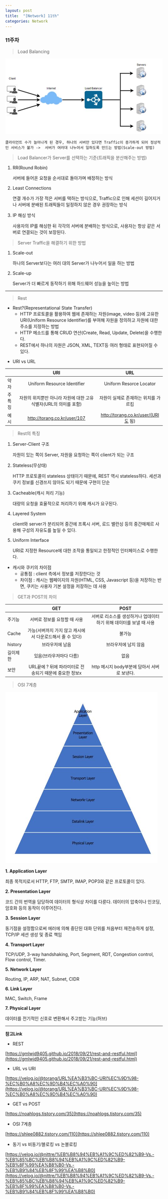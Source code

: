 ```yaml
---
layout: post
title:  "[Network] 11th"
categories: Network
---
```


### 11주차 


> Load Balancing

![1](/public/img/network/10주차/1.JPG)

    클라이언트 수가 늘어나게 된 경우, 하나의 서버만 있다면 Traffic이 증가하게 되어 정상적인 서비스가 불가 ->  서버가 여러대 나누어서 일하도록 만드는 방법(Scale-out 방법)

> Load Balancer가 Server를 선택하는 기준(트래픽을 분산해주는 방법)

1. RR(Round Robin)

   서버에 들어온 요청을 순서대로 돌아가며 배정하는 방식

2. Least Connections
    
    연결 개수가 가장 적은 서버를 택하는 방식으로, Traffic으로 인해 세션이 길어지거나 서버에 분배된 트래픽들이 일정하지 않은 경우 권장하는 방식

3. IP 해싱 방식
    
    사용자의 IP를 해싱한 뒤 각각의 서버에 분배하는 방식으로, 사용자는 항상 같은 서버로 연결되는 것이 보장된다. 


> Server Traffic을 해결하기 위한 방법

1. Scale-out

   하나의 Server보다는 여러 대의 Server가 나누어서 일을 하는 방법

2. Scale-up
   
   Server가 더 빠르게 동작하기 위해 하드웨어 성능을 높이는 방법


---


> Rest

- Rest?(Representational State Transfer) 
   - HTTP 프로토콜을 활용하여 웹에 존재하는 자원(image, video 등)에 고유한 URI(Uniform Resource Identifier)를 부여해 자원을 정의하고 자원에 대한 주소를 지정하는 방법
   - HTTP 메소드를 통해 CRUD 연산(Create, Read, Update, Delete)을 수행한다.
   - REST에서 하나의 자원은 JSON, XML, TEXT등 여러 형태로 표현되어질 수 있다. 

* URI vs URL

||URI|URL|
|---|:---:|:---:|
|약자|Uniform Resource Identifier|Uniform Resorce Locator|
|주특징|자원의 위치뿐만 아니라 자원에 대한 고유 식별자(URL의 의미를 포함)|자원이 실제로 존재하는 위치를 가르킴|
|예시|http://torang.co.kr/user/107|http://torang.co.kr/user/(URI도 됨)|


> Rest의 특징

1. Server-Client 구조
   
   자원이 있는 쪽이 Server, 자원을 요청하는 쪽이 client가 되는 구조

2. Stateless(무상태)
   
   HTTP 프로토콜이 stateless 상태이기 때문에, REST 역시 stateless하다. 세션과 쿠키 정보를 신경쓰지 않아도 되기 때문에 구현이 단순

3. Cacheable(캐시 처리 기능)
   
    대량의 요청을 효율적으로 처리하기 위해 캐시가 요구된다. 
 
4. Layered System

   client와 server가 분리되어 중간에 프록시 서버, 로드 밸런싱 등의 중간매체르 사용해 구성의 자유도를 높일 수 있다. 

5. Uniform Interface

   URI로 지정한 Resource에 대한 조작을 통일되고 한정적인 인터페이스로 수행한다.

* 캐시와 쿠키의 차이점
   - 공통점 : client 측에서 정보를 저장한다는 것
   - 차이점 : 캐시는 웹페이지의 자원(HTML, CSS, Javascript 등)을 저장하는 반면, 쿠키는 사용자 기본 설정을 저장하는 데 사용

> GET과 POST의 차이 

||GET|POST|
|---|:---:|:---:|
|주기능|서버로 정보를 요청할 때 사용|서버로 리소스를 생성하거나 업데이터 하기 위해 데이터를 보낼 때 사용 |
|Cache|가능(서버까지 가지 않고 캐시에서 다운로드해서 줄 수 있다)|불가능|
|history|브라우저에 남음|브라우저에 남지 않음|
|길이제한|있음(브라우저마다 다름)|없음|
|보안|URL끝에 ? 뒤에 파라미터로 전송되기 때문에 중요한 정보x|http 메시지 body부분에 담아서 서버로 보낸다.|


> OSI 7계층

![2](/public/img/network/10주차/2.JPG)


**1. Application Layer**

   최종 목적지로서 HTTP,  FTP, SMTP, IMAP, POP3와 같은 프로토콜이 있다.​


**2. Presentation Layer​**

   코드 간의 번역을 담당하여 데이터의 형식상 차이를 다룬다. 데이터의 압축이나 인코딩,암호화 등의 동작이 이루어진다.
​

**3. Session Layer​**

   동기점을 설정함으로써 에러에 의해 중단된 대화 단위를 처음부터 재전송하게 설정​, TCP/IP 세션 생성 및 종료 책임


**4. Transport Layer​**

   TCP/UDP, 3-way handshaking, Port, Segment, RDT, Congestion control, Flow control, Timer.


**5. Network Layer​**

   Routing, IP, ARP, NAT, Subnet, CIDR


**6. Link Layer​**

   MAC, Switch​, Frame


**7. Physical Layer​**

   데이터를 전기적인 신호로 변환해서 주고받는 기능​(허브)


---


**참고Link**

- REST

[https://gmlwjd9405.github.io/2018/09/21/rest-and-restful.html](https://gmlwjd9405.github.io/2018/09/21/rest-and-restful.html)

- URL vs URI

[https://velog.io/@torang/URL%EA%B3%BC-URI%EC%9D%98-%EC%B0%A8%EC%9D%B4%EC%A0%90](https://velog.io/@torang/URL%EA%B3%BC-URI%EC%9D%98-%EC%B0%A8%EC%9D%B4%EC%A0%90)

- GET vs POST

[https://noahlogs.tistory.com/35](https://noahlogs.tistory.com/35)

- OSI 7계층

[https://shlee0882.tistory.com/110](https://shlee0882.tistory.com/110)

- 동기 vs 비동기/블로킹 vs 논블로킹

[https://velog.io/@nittre/%EB%B8%94%EB%A1%9C%ED%82%B9-Vs.-%EB%85%BC%EB%B8%94%EB%A1%9C%ED%82%B9-%EB%8F%99%EA%B8%B0-Vs.-%EB%B9%84%EB%8F%99%EA%B8%B0](https://velog.io/@nittre/%EB%B8%94%EB%A1%9C%ED%82%B9-Vs.-%EB%85%BC%EB%B8%94%EB%A1%9C%ED%82%B9-%EB%8F%99%EA%B8%B0-Vs.-%EB%B9%84%EB%8F%99%EA%B8%B0)
